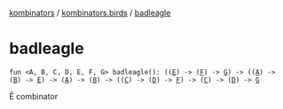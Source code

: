 [kombinators](../index.md) / [kombinators.birds](index.md) / [badleagle](./badleagle.md)

# badleagle

`fun <A, B, C, D, E, F, G> badleagle(): ((`[`E`](badleagle.md#E)`) -> (`[`F`](badleagle.md#F)`) -> `[`G`](badleagle.md#G)`) -> ((`[`A`](badleagle.md#A)`) -> (`[`B`](badleagle.md#B)`) -> `[`E`](badleagle.md#E)`) -> (`[`A`](badleagle.md#A)`) -> (`[`B`](badleagle.md#B)`) -> ((`[`C`](badleagle.md#C)`) -> (`[`D`](badleagle.md#D)`) -> `[`F`](badleagle.md#F)`) -> (`[`C`](badleagle.md#C)`) -> (`[`D`](badleagle.md#D)`) -> `[`G`](badleagle.md#G)

Ê combinator

